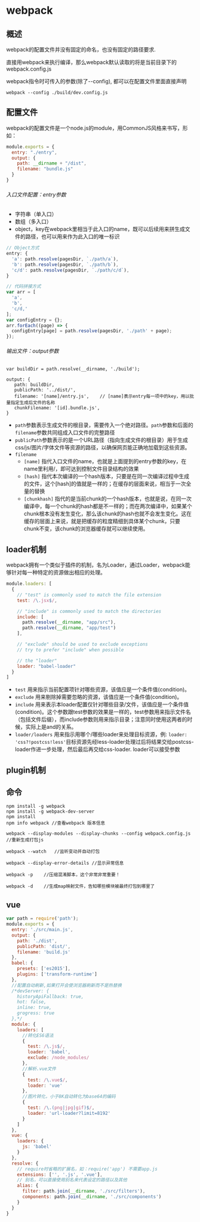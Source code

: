 # webpack

## 概述

webpack的配置文件并没有固定的命名，也没有固定的路径要求.

直接用webpack来执行编译，那么webpack默认读取的将是当前目录下的webpack.config.js

webpack指令时可传入的参数(除了--config), 都可以在配置文件里面直接声明

```
webpack --config ./build/dev.config.js
```

## 配置文件

webpack的配置文件是一个node.js的module，用CommonJS风格来书写，形如：

```js
module.exports = {
  entry: "./entry",
  output: {
    path: __dirname + "/dist",
    filename: "bundle.js"
  }
}
```
###### 入口文件配置：entry参数

- 字符串（单入口）
- 数组（多入口）
- object，key在webpack里相当于此入口的name，既可以后续用来拼生成文件的路径，也可以用来作为此入口的唯一标识

```js
// Object方式
entry: {
  'a': path.resolve(pagesDir, `./path/a`), 
  'b': path.resolve(pagesDir, `./path/b`), 
  'c/d': path.resolve(pagesDir, `./path/c/d`),
}

// 代码拼接方式
var arr = [
  'a', 
  'b',
  'c/d,'
];
var configEntry = {};
arr.forEach((page) => {
  configEntry[page] = path.resolve(pagesDir, './path' + page);
});
```

###### 输出文件：output参数

```
var buildDir = path.resolve(__dirname, './build');

output: {
   path: buildDir,
   publicPath: '../dist/',
   filename: '[name]/entry.js',    // [name]表示entry每一项中的key，用以批量指定生成后文件的名称
   chunkFilename: '[id].bundle.js',
}
```

- `path`参数表示生成文件的根目录，需要传入一个绝对路径。`path`参数和后面的`filename`参数共同组成入口文件的完整路径
- `publicPath`参数表示的是一个URL路径（指向生成文件的根目录）用于生成css/js/图片/字体文件等资源的路径，以确保网页能正确地加载到这些资源。
- `filename`
  - `[name]` 指代入口文件的name，也就是上面提到的entry参数的key，在name里利用/，即可达到控制文件目录结构的效果
  - `[hash]` 指代本次编译的一个hash版本，只要是在同一次编译过程中生成的文件，这个[hash]的值就是一样的；在缓存的层面来说，相当于一次全量的替换
  - `[chunkhash]` 指代的是当前chunk的一个hash版本，也就是说，在同一次编译中，每一个chunk的hash都是不一样的；而在两次编译中，如果某个chunk根本没有发生变化，那么该chunk的hash也就不会发生变化。这在缓存的层面上来说，就是把缓存的粒度精细到具体某个chunk，只要chunk不变，该chunk的浏览器缓存就可以继续使用。

## loader机制
webpack拥有一个类似于插件的机制，名为Loader，通过Loader，webpack能够针对每一种特定的资源做出相应的处理。

```js
module.loaders: [
  {
    // "test" is commonly used to match the file extension
    test: /\.jsx$/,

    // "include" is commonly used to match the directories
    include: [
      path.resolve(__dirname, "app/src"),
      path.resolve(__dirname, "app/test")
    ],

    // "exclude" should be used to exclude exceptions
    // try to prefer "include" when possible

    // the "loader"
    loader: "babel-loader"
  }
]
```
- `test` 用来指示当前配置项针对哪些资源，该值应是一个条件值(condition)。
- `exclude` 用来剔除掉需要忽略的资源，该值应是一个条件值(condition)。
- `include` 用来表示本loader配置仅针对哪些目录/文件，该值应是一个条件值(condition)。这个参数跟test参数的效果是一样的，test参数用来指示文件名（包括文件后缀），而include参数则用来指示目录；注意同时使用这两者的时候，实际上是and的关系。
- `loader/loaders` 用来指示用哪个/哪些loader来处理目标资源，例: `loader: 'css?!postcss!less'`目标资源先经less-loader处理过后将结果交给postcss-loader作进一步处理，然后最后再交给css-loader. loader可以接受参数

## plugin机制

## 命令

```
npm install -g webpack
npm install -g webpack-dev-server
npm install
npm info webpack //查看webpack 版本信息

webpack --display-modules --display-chunks --config webpack.config.js //重新生成打包js

webpack --watch   //监听变动并自动打包

webpack --display-error-details //显示异常信息

webpack -p    //压缩混淆脚本，这个非常非常重要！

webpack -d    //生成map映射文件，告知哪些模块被最终打包到哪里了
```

## vue

```js
var path = require('path');
module.exports = {
  entry: './src/main.js',
  output: {
    path: './dist',
    publicPath: 'dist/',
    filename: 'build.js'
  },
  babel: {
    presets: ['es2015'],
    plugins: ['transform-runtime']
  },
  //配置自动刷新,如果打开会使浏览器刷新而不是热替换
  /*devServer: {
    historyApiFallback: true,
    hot: false,
    inline: true,
    grogress: true
  },*/
  module: {
    loaders: [
      //转化ES6语法
      {
        test: /\.js$/,
        loader: 'babel',
        exclude: /node_modules/
      },
      //解析.vue文件
      {
        test: /\.vue$/,
        loader: 'vue'
      },
      //图片转化，小于8K自动转化为base64的编码
      {
        test: /\.(png|jpg|gif)$/,
        loader: 'url-loader?limit=8192'
      }
    ]
  },
  vue: {
    loaders: {
      js: 'babel'
    }
  },
  resolve: {
    // require时省略的扩展名，如：require('app') 不需要app.js
    extensions: ['', '.js', '.vue'],
    // 别名，可以直接使用别名来代表设定的路径以及其他
    alias: {
      filter: path.join(__dirname, './src/filters'),
      components: path.join(__dirname, './src/components')
    }
  }
}
```
